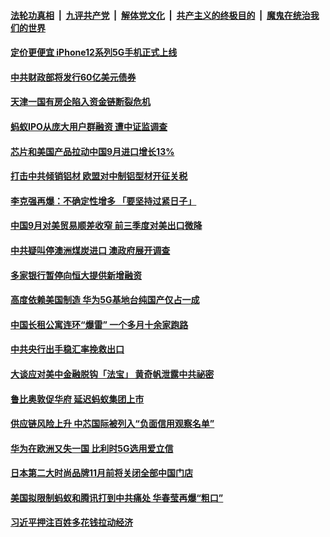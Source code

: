 

####  [法轮功真相](../../../../basic/blob/master/README.md?t=10142203) &nbsp;|&nbsp; [九评共产党](../../../../9ping.md/blob/master/README.md?t=10142203) &nbsp;|&nbsp; [解体党文化](../../../../jtdwh.md/blob/master/README.md?t=10142203)  &nbsp;|&nbsp; [共产主义的终极目的](../../../../gczydzjmd.md/blob/master/README.md?t=10142203) &nbsp;|&nbsp; [魔鬼在统治我们的世界](../../../../mgztzwmdsj.md/blob/master/README.md?t=10142203) 

#### [定价更便宜 iPhone12系列5G手机正式上线](../pages/soh7/431884.md?t=10142203) 
#### [中共财政部将发行60亿美元债券](../pages/soh7/431689.md?t=10142203) 
#### [天津一国有房企陷入资金链断裂危机](../pages/soh7/431680.md?t=10142203) 
#### [蚂蚁IPO从庞大用户群融资 遭中证监调查](../pages/soh7/431671.md?t=10142203) 
#### [芯片和美国产品拉动中国9月进口增长13% ](../pages/soh7/431659.md?t=10142203) 
#### [打击中共倾销铝材 欧盟对中制铝型材开征关税](../pages/soh7/431605.md?t=10142203) 
#### [李克强再爆：不确定性增多 「要坚持过紧日子」](../pages/soh7/431473.md?t=10142203) 
#### [中国9月对美贸易顺差收窄 前三季度对美出口微降](../pages/soh7/431449.md?t=10142203) 
#### [中共疑叫停澳洲煤炭进口 澳政府展开调查](../pages/soh7/431407.md?t=10142203) 
#### [多家银行暂停向恒大提供新增融资](../pages/soh7/431326.md?t=10142203) 
#### [高度依赖美国制造 华为5G基地台纯国产仅占一成](../pages/soh7/431323.md?t=10142203) 
#### [中国长租公寓连环“爆雷” 一个多月十余家跑路](../pages/soh7/431317.md?t=10142203) 
#### [中共央行出手稳汇率挽救出口](../pages/soh7/431284.md?t=10142203) 
#### [大谈应对美中金融脱钩「法宝」 黄奇帆泄露中共祕密](../pages/soh7/431086.md?t=10142203) 
#### [鲁比奥敦促华府 延迟蚂蚁集团上市](../pages/soh7/430642.md?t=10142203) 
#### [供应链风险上升 中芯国际被列入“负面信用观察名单”](../pages/soh7/430498.md?t=10142203) 
#### [华为在欧洲又失一国 比利时5G选用爱立信](../pages/soh7/430492.md?t=10142203) 
#### [日本第二大时尚品牌11月前将关闭全部中国门店](../pages/soh7/430486.md?t=10142203) 
#### [美国拟限制蚂蚁和腾讯打到中共痛处 华春莹再爆“粗口”](../pages/soh7/430480.md?t=10142203) 
#### [习近平押注百姓多花钱拉动经济](../pages/soh7/430141.md?t=10142203) 
